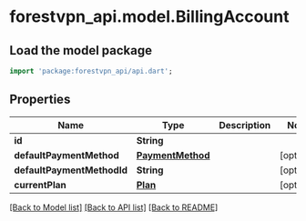 # forestvpn_api.model.BillingAccount

## Load the model package
```dart
import 'package:forestvpn_api/api.dart';
```

## Properties
Name | Type | Description | Notes
------------ | ------------- | ------------- | -------------
**id** | **String** |  | 
**defaultPaymentMethod** | [**PaymentMethod**](PaymentMethod.md) |  | [optional] 
**defaultPaymentMethodId** | **String** |  | [optional] 
**currentPlan** | [**Plan**](Plan.md) |  | [optional] 

[[Back to Model list]](../README.md#documentation-for-models) [[Back to API list]](../README.md#documentation-for-api-endpoints) [[Back to README]](../README.md)


